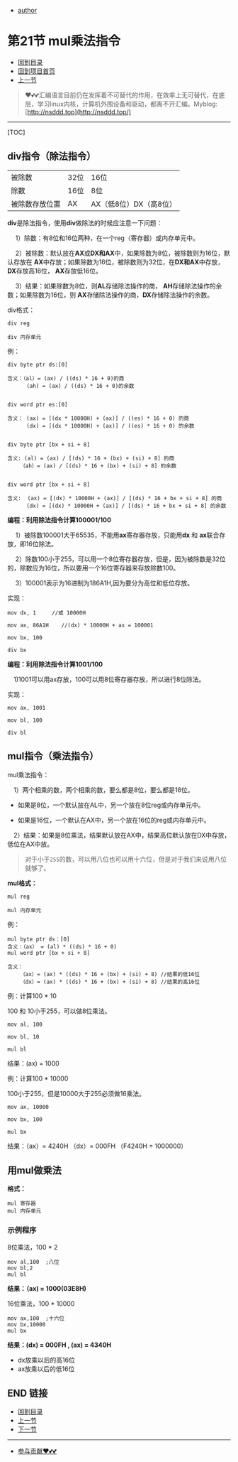 + [author](https://github.com/3293172751)
# 第21节 mul乘法指令
+ [回到目录](../README.md)
+ [回到项目首页](../../README.md)
+ [上一节](20.md)
> ❤️💕💕汇编语言目前仍在发挥着不可替代的作用，在效率上无可替代，在底层，学习linux内核，计算机外围设备和驱动，都离不开汇编。Myblog:[http://nsddd.top](http://nsddd.top/)
---
[TOC]

## div指令（除法指令）

|                |      |                        |
| -------------- | ---- | ---------------------- |
| 被除数         | 32位 | 16位                   |
| 除数           | 16位 | 8位                    |
| 被除数存放位置 | AX   | AX（低8位）DX（高8位） |

**div**是除法指令，使用**div**做除法的时候应注意一下问题：

  1）除数：有8位和16位两种，在一个reg（寄存器）或内存单元中。

  2）被除数：默认放在**AX**或**DX和AX**中，如果除数为8位，被除数则为16位，默认存放在 **AX**中存放；如果除数为16位，被除数则为32位，在**DX和AX**中存放， **DX**存放高16位， **AX**存放低16位。

  3）结果：如果除数为8位，则**AL**存储除法操作的商， **AH**存储除法操作的余数；如果除数为16位，则 **AX**存储除法操作的商，**DX**存储除法操作的余数。

div格式：

```assembly
div reg

div 内存单元
```

例：

```assembly
div byte ptr ds:[0]

含义：（al）= (ax) / ((ds) * 16 + 0)的商
      (ah) = (ax) / ((ds) * 16 + 0)的余数


div word ptr es:[0]

含义： (ax) = [(dx * 10000H) + (ax)] / ((es) * 16 + 0) 的商
      (dx) = [(dx * 10000H) + (ax)] / ((es) * 16 + 0) 的余数


div byte ptr [bx + si + 8]

含义: (al) = (ax) / [(ds) * 16 + (bx) + (si) + 8] 的商
	（ah）= (ax) / [(ds) * 16 + (bx) + (si) + 8] 的余数
 

div word ptr [bx + si + 8]

含义:  (ax) = [(dx) * 10000H + (ax)] / [(ds) * 16 + bx + si + 8] 的商
	  (dx) = [(dx) * 10000H + (ax)] / [(ds) * 16 + bx + si + 8] 的余数 
```

**编程：利用除法指令计算100001/100**

  1）被除数100001大于65535，不能用**ax**寄存器存放，只能用**dx** 和 **ax**联合存放，即16位除法。

  2）除数100小于255，可以用一个8位寄存器存放，但是，因为被除数是32位的，除数应为16位，所以要用一个16位寄存器来存放除数100。

  3）100001表示为16进制为186A1H,因为要分为高位和低位存放。

实现：

```
mov dx, 1     //或 10000H

mov ax, 86A1H    //(dx) * 10000H + ax = 100001  

mov bx, 100

div bx
```

**编程：利用除法指令计算1001/100**

 1)1001可以用ax存放，100可以用8位寄存器存放，所以进行8位除法。

实现：

```
mov ax, 1001

mov bl, 100

div bl
```

## mul指令（乘法指令）

mul乘法指令：

 1）两个相乘的数，两个相乘的数，要么都是8位，要么都是16位。

+ 如果是8位，一个默认放在AL中，另一个放在8位reg或内存单元中。

+ 如果是16位，一个默认在AX中，另一个放在16位的reg或内存单元中。

 2）结果：如果是8位乘法，结果默认放在AX中，结果高位默认放在DX中存放，低位在AX中放。

> 对于小于`255`的数，可以用八位也可以用十六位，但是对于我们来说用八位就够了。

**mul格式：**

```
mul reg

mul 内存单元
```

例：

```assembly
mul byte ptr ds：[0]
含义：（ax） = (al) * ((ds) * 16 + 0)
mul word ptr [bx + si + 8]

含义：
	（ax）= (ax) * ((ds) * 16 + (bx) + (si) + 8) //结果的低16位
	（dx）= (ax) * ((ds) * 16 + (bx) + (si) + 8) //结果的高16位
```

例：计算100 * 10

100 和 10小于255，可以做8位乘法。

```
mov al, 100

mov bl, 10

mul bl
```

结果：(ax) = 1000

例：计算100 * 10000

100小于255，但是10000大于255必须做16乘法。

```
mov ax, 10000

mov bx, 100

mul bx
```

结果：（ax）= 4240H （dx）= 000FH （F4240H = 1000000）





## 用mul做乘法

**格式：**

```
mul 寄存器
mul 内存单元
```



### 示例程序

8位乘法，100 * 2

```assembly
mov al,100	;八位
mov bl,2
mul bl
```

**结果：（ax) = 1000(03E8H)**



16位乘法，100 * 10000

```assembly
mov ax,100	;十六位
mov bx,10000
mul bx
```

**结果：(dx) = 000FH , (ax) = 4340H**

+ dx放乘以后的高16位
+ ax放乘以后的低16位



## END 链接

+ [回到目录](../README.md)
+ [上一节](20.md)
+ [下一节](22.md)
---
+ [参与贡献❤️💕💕](https://github.com/3293172751/Block_Chain/blob/master/Git/git-contributor.md)